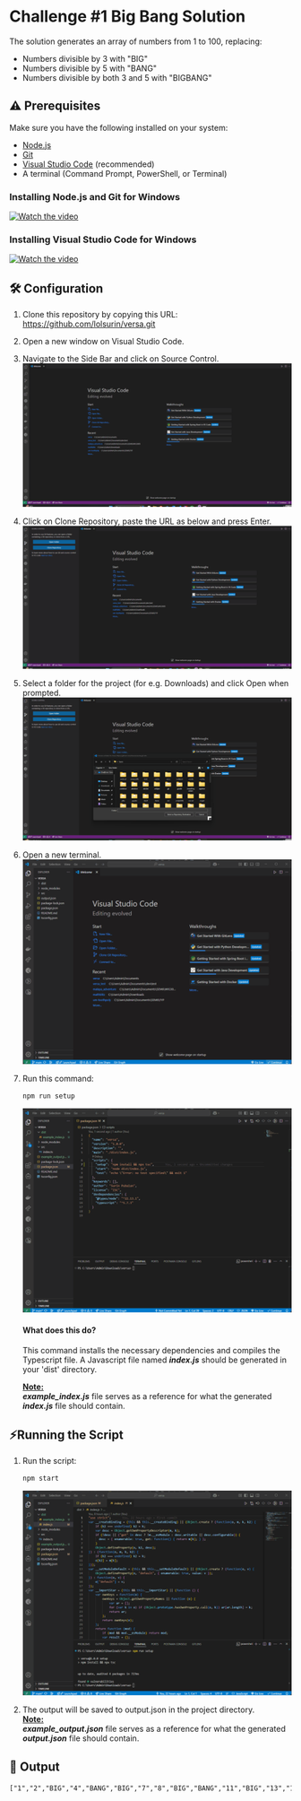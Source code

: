 # Challenge #1 Big Bang Solution

The solution generates an array of numbers from 1 to 100, replacing: 
- Numbers divisible by 3 with "BIG"
- Numbers divisible by 5 with "BANG"
- Numbers divisible by both 3 and 5 with "BIGBANG"

## ⚠️ Prerequisites
Make sure you have the following installed on your system:
- [Node.js](https://nodejs.org/) 
- [Git](https://git-scm.com/)
-  [Visual Studio Code](https://code.visualstudio.com/) (recommended)
- A terminal (Command Prompt, PowerShell, or Terminal)

### Installing Node.js and Git for Windows
[![Watch the video](https://img.youtube.com/vi/Mzz68OjjFvA/0.jpg)](https://www.youtube.com/watch?v=Mzz68OjjFvA)

### Installing Visual Studio Code for Windows
[![Watch the video](https://img.youtube.com/vi/cu_ykIfBprI/0.jpg)](https://www.youtube.com/watch?v=cu_ykIfBprI)


## 🛠️ Configuration
1. Clone this repository by copying this URL: https://github.com/lolsurin/versa.git
   
2. Open a new window on Visual Studio Code.

3. Navigate to the Side Bar and click on Source Control.
![alt text](./assets/source_control.gif)

4. Click on Clone Repository, paste the URL as below and press Enter.
![alt text](./assets/pasteturl.gif)

5. Select a folder for the project (for e.g. Downloads) and click Open when prompted.
![alt text](./assets/select_repo_destination.gif)

6. Open a new terminal.
![alt text](./assets/open_terminal.gif)

7. Run this command:
    ```sh 
    npm run setup
    ```
    ![alt text](./assets/config.gif)

    #### What does this do?
    This command installs the necessary dependencies and compiles the Typescript file. 
    A Javascript file named **_index.js_** should be generated in your 'dist' directory.

    <u>**Note:**</u> <br>
    **_example_index.js_** file serves as a reference for what the generated **_index.js_** file should contain. 

## ⚡Running the Script
1. Run the script:
    ```sh
    npm start
    ```
    ![alt text](./assets/output.gif)

2. The output will be saved to output.json in the project directory.<br>
    <u>**Note:**</u> <br>
    **_example_output.json_** file serves as a reference for what the generated **_output.json_** file should contain.

## 📜 Output 

    ["1","2","BIG","4","BANG","BIG","7","8","BIG","BANG","11","BIG","13","14","BIGBANG","16","17","BIG","19","BANG","BIG","22","23","BIG","BANG","26","BIG","28","29","BIGBANG","31","32","BIG","34","BANG","BIG","37","38","BIG","BANG","41","BIG","43","44","BIGBANG","46","47","BIG","49","BANG","BIG","52","53","BIG","BANG","56","BIG","58","59","BIGBANG","61","62","BIG","64","BANG","BIG","67","68","BIG","BANG","71","BIG","73","74","BIGBANG","76","77","BIG","79","BANG","BIG","82","83","BIG","BANG","86","BIG","88","89","BIGBANG","91","92","BIG","94","BANG","BIG","97","98","BIG","BANG"]